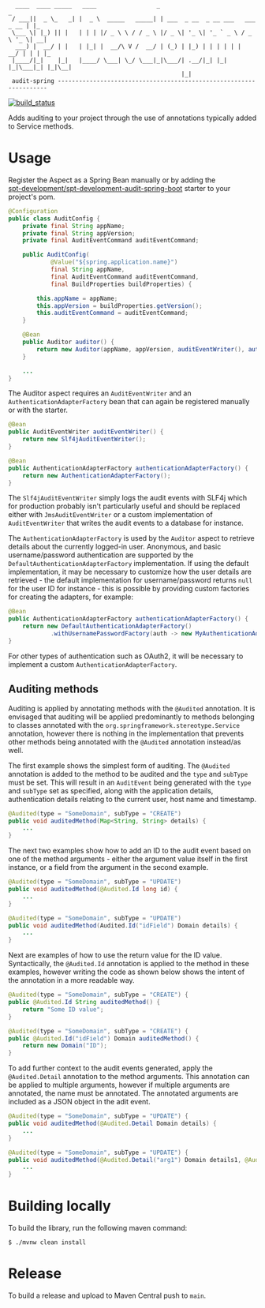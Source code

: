````
  ____  ____ _____   ____                 _                                  _   
 / ___||  _ \_   _| |  _ \  _____   _____| | ___  _ __  _ __ ___   ___ _ __ | |_ 
 \___ \| |_) || |   | | | |/ _ \ \ / / _ \ |/ _ \| '_ \| '_ ` _ \ / _ \ '_ \| __|
  ___) |  __/ | |   | |_| |  __/\ V /  __/ | (_) | |_) | | | | | |  __/ | | | |_ 
 |____/|_|    |_|   |____/ \___| \_/ \___|_|\___/| .__/|_| |_| |_|\___|_| |_|\__|
                                                 |_|                                           
 audit-spring -------------------------------------------------------------------
````

[![build_status](https://github.com/spt-development/spt-development-audit-spring/actions/workflows/build.yml/badge.svg)](https://github.com/spt-development/spt-development-audit-spring/actions)

Adds auditing to your project through the use of annotations typically added to Service methods.

Usage
=====

Register the Aspect as a Spring Bean manually or by adding the  
[spt-development/spt-development-audit-spring-boot](https://github.com/spt-development/spt-development-audit-spring-boot)
starter to your project's pom.

```java
@Configuration
public class AuditConfig {
    private final String appName;
    private final String appVersion;
    private final AuditEventCommand auditEventCommand;

    public AuditConfig(
            @Value("${spring.application.name}")
            final String appName,
            final AuditEventCommand auditEventCommand,
            final BuildProperties buildProperties) {

        this.appName = appName;
        this.appVersion = buildProperties.getVersion();
        this.auditEventCommand = auditEventCommand;
    }

    @Bean
    public Auditor auditor() {
        return new Auditor(appName, appVersion, auditEventWriter(), authenticationAdapterFactory());
    }

    ...
}
```

The Auditor aspect requires an `AuditEventWriter` and an `AuthenticationAdapterFactory` bean that can again be registered
manually or with the starter.

```java
@Bean
public AuditEventWriter auditEventWriter() {
    return new Slf4jAuditEventWriter();
}

@Bean
public AuthenticationAdapterFactory authenticationAdapterFactory() {
    return new AuthenticationAdapterFactory();
}
```    

The `Slf4jAuditEventWriter` simply logs the audit events with SLF4j which for production probably isn't particularly
useful and should be replaced either with `JmsAuditEventWriter` or a custom implementation of `AuditEventWriter` that
writes the audit events to a database for instance.

The `AuthenticationAdapterFactory` is used by the `Auditor` aspect to retrieve details about the currently logged-in
user. Anonymous, and basic username/password authentication are supported by the `DefaultAuthenticationAdapterFactory`
implementation. If using the default implementation, it may be necessary to customize how the user details are 
retrieved - the default implementation for username/password returns `null` for the user ID for instance - this is 
possible by providing custom factories for creating the adapters, for example:

```java
@Bean
public AuthenticationAdapterFactory authenticationAdapterFactory() {
    return new DefaultAuthenticationAdapterFactory()
            .withUsernamePasswordFactory(auth -> new MyAuthenticationAdapter((MyPrincipal)auth.getPrincipal()));
}
```

For other types of authentication such as OAuth2, it will be necessary to implement a custom 
`AuthenticationAdapterFactory`.

Auditing methods
----------------

Auditing is applied by annotating methods with the `@Audited` annotation. It is envisaged that auditing will be applied
predominantly to methods belonging to classes annotated with the `org.springframework.stereotype.Service`
annotation, however there is nothing in the implementation that prevents other methods being annotated with the
`@Audited` annotation instead/as well.

The first example shows the simplest form of auditing. The `@Audited` annotation is added to the method to be audited 
and the `type` and `subType` must be set. This will result in an `AuditEvent` being generated with the `type` and 
`subType` set as specified, along with the application details, authentication details relating to the current user, 
host name and timestamp.

```java
@Audited(type = "SomeDomain", subType = "CREATE")
public void auditedMethod(Map<String, String> details) {
    ...
}
```

The next two examples show how to add an ID to the audit event based on one of the method arguments - either the 
argument value itself in the first instance, or a field from the argument in the second example.

```java
@Audited(type = "SomeDomain", subType = "UPDATE")
public void auditedMethod(@Audited.Id long id) {
    ...
}

@Audited(type = "SomeDomain", subType = "UPDATE")
public void auditedMethod(Audited.Id("idField") Domain details) {
    ...
}
```

Next are examples of how to use the return value for the ID value. Syntactically, the `@Audited.Id` annotation is applied
to the method in these examples, however writing the code as shown below shows the intent of the annotation in a more
readable way.

```java
@Audited(type = "SomeDomain", subType = "CREATE") {
public @Audited.Id String auditedMethod() {
    return "Some ID value";
}

@Audited(type = "SomeDomain", subType = "CREATE") {
public @Audited.Id("idField") Domain auditedMethod() {
    return new Domain("ID");
}
```

To add further context to the audit events generated, apply the `@Audited.Detail` annotation to the method arguments.
This annotation can be applied to multiple arguments, however if multiple arguments are annotated, the name must be 
annotated. The annotated arguments are included as a JSON object in the adit event.

```java
@Audited(type = "SomeDomain", subType = "UPDATE") {
public void auditedMethod(@Audited.Detail Domain details) {
    ...
}

@Audited(type = "SomeDomain", subType = "UPDATE") {
public void auditedMethod(@Audited.Detail("arg1") Domain details1, @Audited.Detail("arg2") Domain details2) {
    ...
}
```

Building locally
================

To build the library, run the following maven command:

```shell
$ ./mvnw clean install
```

Release
=======

To build a release and upload to Maven Central push to `main`.
